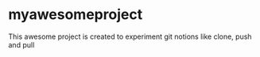 # myawesomeproject
This awesome project is created to experiment git notions like clone, push and pull

